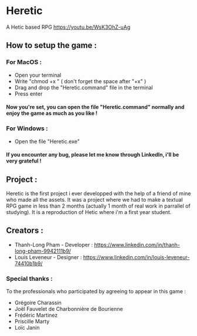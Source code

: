 # Heretic
A Hetic based RPG
https://youtu.be/WsK3OhZ-uAg

## How to setup the game :
### For MacOS :
 - Open your terminal
 - Write "chmod +x " ( don't forget the space after "+x" )
 - Drag and drop the "Heretic.command" file in the terminal 
 - Press enter

#### Now you're set, you can open the file "Heretic.command" normally and enjoy the game as much as you like !

### For Windows :
 - Open the file "Heretic.exe"

#### If you encounter any bug, please let me know through LinkedIn, i'll be very grateful !

## Project :
Heretic is the first project i ever developped with the help of a friend of mine who made all the assets.
It was a project where we had to make a textual RPG game in less than 2 months (actually 1 month of real work in parrallel of studying).
It is a reproduction of Hetic where i'm a first year student.

## Creators :
 - Thanh-Long Pham - Developer : https://www.linkedin.com/in/thanh-long-pham-9942111b9/
 - Louis Leveneur - Designer : https://www.linkedin.com/in/louis-leveneur-74410b1b9/

### Special thanks :
To the professionals who participated by agreeing to appear in this game :
 - Grégoire Charassin
 - Joël Fauvelet de Charbonnière de Bourienne
 - Frédéric Martinez
 - Priscille Marty
 - Loïc Janin
